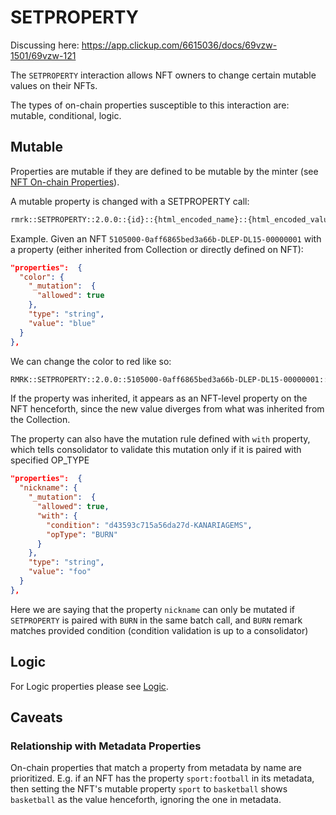 # SETPROPERTY

Discussing here: https://app.clickup.com/6615036/docs/69vzw-1501/69vzw-121

The `SETPROPERTY` interaction allows NFT owners to change certain mutable values on their NFTs.

The types of on-chain properties susceptible to this interaction are: mutable, conditional, logic.

## Mutable

Properties are mutable if they are defined to be mutable by the minter (see
[NFT On-chain Properties](../entities/nft.md#on-chain-properties)).

A mutable property is changed with a SETPROPERTY call:

```txt
rmrk::SETPROPERTY::2.0.0::{id}::{html_encoded_name}::{html_encoded_value}
```

Example. Given an NFT `5105000-0aff6865bed3a66b-DLEP-DL15-00000001` with a property (either
inherited from Collection or directly defined on NFT):

```json
"properties":  {
  "color": {
    "_mutation":  {
      "allowed": true
    },
    "type": "string",
    "value": "blue"
  }
},
```

We can change the color to red like so:

```txt
RMRK::SETPROPERTY::2.0.0::5105000-0aff6865bed3a66b-DLEP-DL15-00000001::color::red
```

If the property was inherited, it appears as an NFT-level property on the NFT henceforth, since
the new value diverges from what was inherited from the Collection.

The property can also have the mutation rule defined with `with` property, which tells consolidator to validate this mutation only if it is paired with specified OP_TYPE 

```json
"properties":  {
  "nickname": {
    "_mutation":  {
      "allowed": true,
      "with": {
        "condition": "d43593c715a56da27d-KANARIAGEMS",
        "opType": "BURN"
      }
    },
    "type": "string",
    "value": "foo"
  }
},
```
Here we are saying that the property `nickname` can only be mutated if `SETPROPERTY` is paired with `BURN` in the same batch call, and `BURN` remark matches provided condition (condition validation is up to a consolidator)

## Logic

For Logic properties please see [Logic](logic.md).

## Caveats

### Relationship with Metadata Properties

On-chain properties that match a property from metadata by name are prioritized. E.g. if an NFT
has the property `sport:football` in its metadata, then setting the NFT's mutable property `sport`
to `basketball` shows `basketball` as the value henceforth, ignoring the one in metadata.
